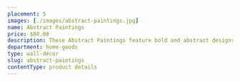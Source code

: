 ```yaml
---
placement: 5
images: [./images/abstract-paintings.jpg]
name: Abstract Paintings
price: $80.00
description: These Abstract Paintings feature bold and abstract designs, adding a touch of energy and creativity to your walls.
department: home-goods
type: wall-decor
slug: abstract-paintings
contentType: product details
---
```

